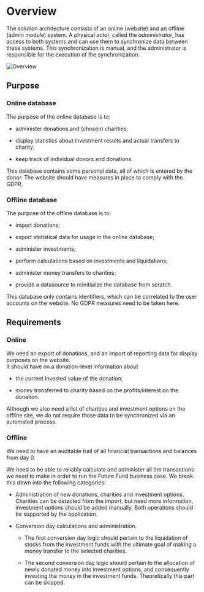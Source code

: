 # Overview

The solution architecture consists of an online (website) and an offline (admin module) system.
A physical actor, called the _administrator_, has access to both systems and can use them to synchronize data between these systems.
This synchronization is manual, and the administrator is responsible for the execution of the synchronization.

![Overview](./images/overview.svg)

## Purpose

### Online database

The purpose of the online database is to:

* administer donations and (chosen) charities;

* display statistics about investment results and actual transfers to charity;

* keep track of individual donors and donations.

This database contains some personal data, all of which is entered by the donor. 
The website should have measures in place to comply with the GDPR.

### Offline database

The purpose of the offline database is to:

* import donations;

* export statistical data for usage in the online database;

* administer investments;

* perform calculations based on investments and liquidations;

* administer money transfers to charities;

* provide a datasource to reinitialize the database from scratch.

This database only contains identifiers, which can be correlated to the user accounts on the website.
No GDPR measures need to be taken here.

## Requirements

### Online

We need an export of donations, and an import of reporting data for display purposes on the website.  
It should have on a donation-level information about 

* the current invested value of the donation;

* money transferred to charity based on the profits/interest on the donation.

Although we also need a list of charities and investment options on the offline site, we do not require those data to be synchronized via an automated process.

### Offline

We need to have an auditable trail of all financial transactions and balances from day 0.

We need to be able to reliably calculate and administer all the transactions we need to make in order to run the Future Fund business case.
We break this down into the following categories:

* Administration of new donations, charities and investment options.
  Charities can be detected from the import, but need more information, investment options should be added manually. 
  Both operations should be supported by the application.

* Conversion day calculations and administration.
  
  * The first conversion day logic should pertain to the liquidation of stocks from the investment funds with the ultimate goal of making a money transfer to the selected charities.
  
  * The second conversion day logic should pertain to the allocation of newly donated money into investment options, and consequently investing the money in the investment funds.
    Theoretically this part can be skipped.
